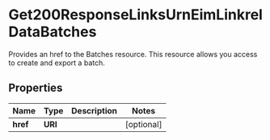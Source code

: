 

# Get200ResponseLinksUrnEimLinkrelDataBatches

Provides an href to the Batches resource. This resource allows you access to create and export a batch.

## Properties

| Name | Type | Description | Notes |
|------------ | ------------- | ------------- | -------------|
|**href** | **URI** |  |  [optional] |



